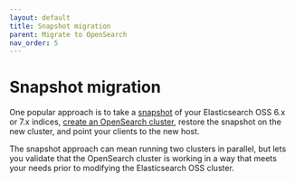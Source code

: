 ```yaml
---
layout: default
title: Snapshot migration
parent: Migrate to OpenSearch
nav_order: 5
---
```


# Snapshot migration

One popular approach is to take a [snapshot](../../opensearch/snapshot-restore/) of your Elasticsearch OSS 6.x or 7.x indices, [create an OpenSearch cluster](../../opensearch/install/), restore the snapshot on the new cluster, and point your clients to the new host.

The snapshot approach can mean running two clusters in parallel, but lets you validate that the OpenSearch cluster is working in a way that meets your needs prior to modifying the Elasticsearch OSS cluster.
